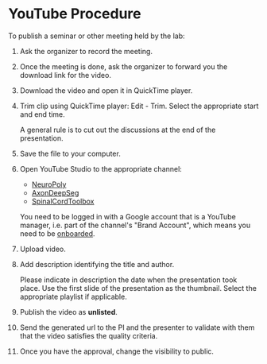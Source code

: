 # YouTube Procedure

To publish a seminar or other meeting held by the lab:

1. Ask the organizer to record the meeting.
2. Once the meeting is done, ask the organizer to forward you the download link for the video.
3. Download the video and open it in QuickTime player.
4. Trim clip using QuickTime player: Edit - Trim. Select the appropriate start and end time.

    A general rule is to cut out the discussions at the end of the presentation.
6. Save the file to your computer.
7. Open YouTube Studio to the appropriate channel:
    * [NeuroPoly](https://studio.youtube.com/channel/UCCuMZye0AuGytw-Mv_4ZzfA)
    * [AxonDeepSeg](https://studio.youtube.com/channel/UCB1OAHz-fObN3M74620q8yg)
    * [SpinalCordToolbox](https://studio.youtube.com/channel/UC3o_1ar-yenIlKfuNHitLqw)

    You need to be logged in with a Google account that is a YouTube manager, i.e. part of the channel's "Brand Account",
    which means you need to be [onboarded](https://github.com/neuropoly/onboarding/blob/main/.github/ISSUE_TEMPLATE/membership-card-admin.md).
8. Upload video.
9. Add description identifying the title and author.


    Please indicate in description the date when the presentation took place.
    Use the first slide of the presentation as the thumbnail. Select the appropriate playlist if applicable.
10. Publish the video as **unlisted**.
11. Send the generated url to the PI and the presenter to validate with them that the video satisfies the quality criteria.
12. Once you have the approval, change the visibility to public.
